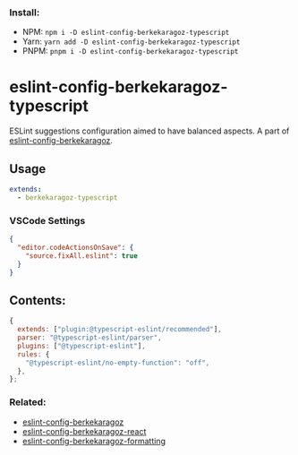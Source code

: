 ### Install:

- NPM: `npm i -D eslint-config-berkekaragoz-typescript`
- Yarn: `yarn add -D eslint-config-berkekaragoz-typescript`
- PNPM: `pnpm i -D eslint-config-berkekaragoz-typescript`

# eslint-config-berkekaragoz-typescript

ESLint suggestions configuration aimed to have balanced aspects. A part of [eslint-config-berkekaragoz](https://www.npmjs.com/package/eslint-config-berkekaragoz).

## Usage

```yaml
extends:
  - berkekaragoz-typescript
```

### VSCode Settings

```json
{
  "editor.codeActionsOnSave": {
    "source.fixAll.eslint": true
  }
}
```

## Contents:

```js
{
  extends: ["plugin:@typescript-eslint/recommended"],
  parser: "@typescript-eslint/parser",
  plugins: ["@typescript-eslint"],
  rules: {
    "@typescript-eslint/no-empty-function": "off",
  },
};
```

### Related:

- [eslint-config-berkekaragoz](https://www.npmjs.com/package/eslint-config-berkekaragoz)
- [eslint-config-berkekaragoz-react](https://www.npmjs.com/package/eslint-config-berkekaragoz-react)
- [eslint-config-berkekaragoz-formatting](https://www.npmjs.com/package/eslint-config-berkekaragoz-formatting)
